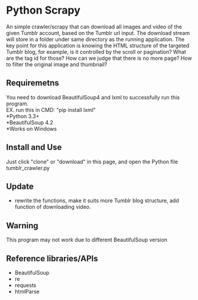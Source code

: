 # Python Scrapy

An simple crawler/scrapy that can download all images and video of the given Tumblr account, based on the Tumblr url input. The download stream will store in a folder under same directory as the running application. 
The key point for this application is knowing the HTML structure of the targeted Tumblr blog, for example, is it controlled by the scroll or pagination? What are the tag id for those? How can we judge that there is no more page? How to filter the original image and thumbnail?

## Requiremetns
You need to download BeautifulSoup4 and lxml to successfully run this program.  
EX. run this in CMD: "pip install lxml"  
*Python 3.3+  
*BeautifulSoup 4.2  
*Works on Windows  

## Install and Use
Just click "clone" or "download" in this page, and open the Python file tumblr_crawler.py  

## Update
* rewrite the functions, make it suits more Tumblr blog structure, add function of downloading video.  


## Warning
This program may not work due to different BeautifulSoup version  

## Reference libraries/APIs
* BeautifulSoup  
* re  
* requests  
* htmlParse  
